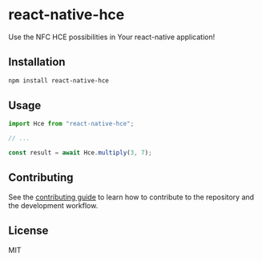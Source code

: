 # react-native-hce

Use the NFC HCE possibilities in Your react-native application!

## Installation

```sh
npm install react-native-hce
```

## Usage

```js
import Hce from "react-native-hce";

// ...

const result = await Hce.multiply(3, 7);
```

## Contributing

See the [contributing guide](CONTRIBUTING.md) to learn how to contribute to the repository and the development workflow.

## License

MIT
